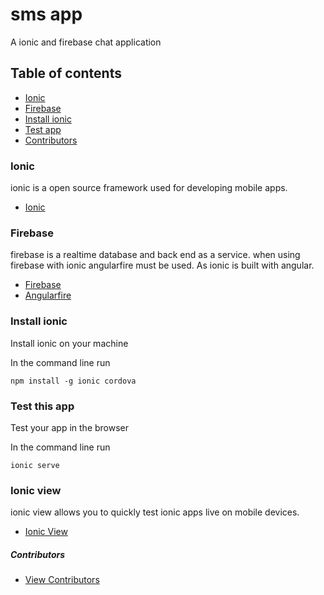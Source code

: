 # sms app

A ionic and firebase chat application


## Table of contents

* [Ionic](#ionic)
* [Firebase](#firebase)
* [Install ionic](#install-ionic)
* [Test app](#test-this-app)
* [Contributors](#contributors)


### Ionic

ionic is a open source framework used for developing mobile apps.

* [Ionic](https://ionicframework.com/)

### Firebase

firebase is a realtime database and back end as a service. when using firebase with ionic angularfire must be used. As ionic is built with angular.

* [Firebase](https://firebase.google.com/)
* [Angularfire](https://github.com/firebase/angularfire)


### Install ionic

Install ionic on your machine

In the command line run

```
npm install -g ionic cordova
```

### Test this app

Test your app in the browser

In the command line run

```
ionic serve
```

### Ionic view

ionic view allows you to quickly test ionic apps live on mobile devices.

* [Ionic View](http://view.ionic.io/?_ga=1.29680892.2104877837.1488776427)


##### Contributors
* [View Contributors](https://github.com/seanedw1/smsapp1/graphs/contributors)
